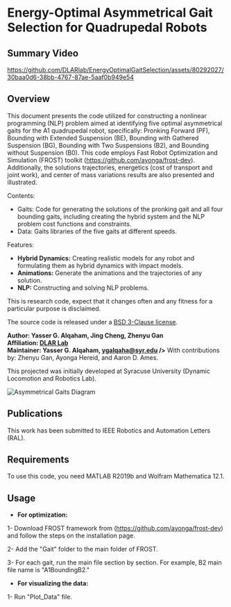 # Energy-Optimal Asymmetrical Gait Selection for Quadrupedal Robots

## Summary Video

https://github.com/DLARlab/EnergyOptimalGaitSelection/assets/80292027/30baa0d6-38bb-4767-87ae-5aaf0b949e54

## Overview

This document presents the code utilized for constructing a nonlinear programming (NLP) problem aimed at identifying five optimal asymmetrical gaits for the A1 quadrupedal robot, specifically: Pronking Forward (PF), Bounding with Extended Suspension (BE), Bounding with Gathered Suspension (BG), Bounding with Two Suspensions (B2), and Bounding without Suspension (B0). This code employs Fast Robot Optimization and Simulation (FROST) toolkit (https://github.com/ayonga/frost-dev). Additionally, the solutions trajectories, energetics (cost of transport and joint work), and center of mass variations results are also presented and illustrated. 


Contents:
* Gaits: Code for generating the solutions of the pronking gait and all four bounding gaits, including creating the hybrid system and the NLP problem cost functions and constraints.
* Data: Gaits libraries of the five gaits at different speeds.

Features:

* **Hybrid Dynamics:** Creating realistic models for any robot and formulating them as hybrid dynamics with impact models.
* **Animations:** Generate the animations and the trajectories of any solution. 
* **NLP:** Constructing and solving NLP problems.

This is research code, expect that it changes often and any fitness for a particular purpose is disclaimed.

The source code is released under a [BSD 3-Clause license](LICENSE).

**Author: Yasser G. Alqaham, Jing Cheng, Zhenyu Gan<br />
Affiliation: [DLAR Lab](https://dlarlab.syr.edu)<br />
Maintainer: Yasser G. Alqaham, ygalqaha@syr.edu />**
With contributions by: Zhenyu Gan, Ayonga Hereid, and Aaron D. Ames.

This projected was initially developed at Syracuse University (Dynamic Locomotion and Robotics Lab).

![Asymmetrical Gaits Diagram](https://github.com/DLARlab/EnergyOptimalGaitSelection/assets/80292027/a26a0851-715c-46e2-9ee5-feb732a1f9ac)

## Publications

This work has been submitted to IEEE Robotics and Automation Letters (RAL).

## Requirements

To use this code, you need MATLAB R2019b and Wolfram Mathematica 12.1.

## Usage

* **For optimization:**

1- Download FROST framework from (https://github.com/ayonga/frost-dev) and follow the steps on the installation page.

2- Add the "Gait" folder to the main folder of FROST.

3- For each gait, run the main file section by section. For example, B2 main file name is "A1BoundingB2."

* **For visualizing the data:**

1- Run "Plot_Data" file.



